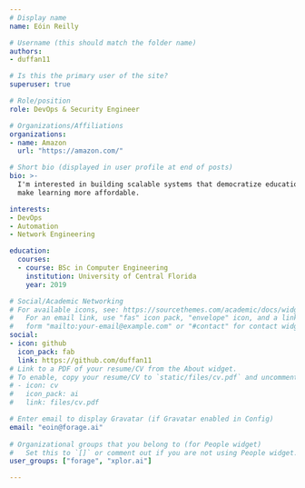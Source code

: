 ```yaml
---
# Display name
name: Eóin Reilly

# Username (this should match the folder name)
authors:
- duffan11

# Is this the primary user of the site?
superuser: true

# Role/position
role: DevOps & Security Engineer

# Organizations/Affiliations
organizations:
- name: Amazon
  url: "https://amazon.com/"

# Short bio (displayed in user profile at end of posts)
bio: >-
  I'm interested in building scalable systems that democratize education and
  make learning more affordable.

interests:
- DevOps
- Automation
- Network Engineering

education:
  courses:
  - course: BSc in Computer Engineering
    institution: University of Central Florida
    year: 2019

# Social/Academic Networking
# For available icons, see: https://sourcethemes.com/academic/docs/widgets/#icons
#   For an email link, use "fas" icon pack, "envelope" icon, and a link in the
#   form "mailto:your-email@example.com" or "#contact" for contact widget.
social:
- icon: github
  icon_pack: fab
  link: https://github.com/duffan11
# Link to a PDF of your resume/CV from the About widget.
# To enable, copy your resume/CV to `static/files/cv.pdf` and uncomment the lines below.  
# - icon: cv
#   icon_pack: ai
#   link: files/cv.pdf

# Enter email to display Gravatar (if Gravatar enabled in Config)
email: "eoin@forage.ai"
  
# Organizational groups that you belong to (for People widget)
#   Set this to `[]` or comment out if you are not using People widget.  
user_groups: ["forage", "xplor.ai"]

---
```

